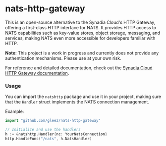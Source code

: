 # nats-http-gateway

This is an open-source alternative to the Synadia Cloud's HTTP Gateway, offering a first-class HTTP interface for NATS. It provides HTTP access to NATS capabilities such as key-value stores, object storage, messaging, and services, making NATS even more accessible for developers familiar with HTTP.

**Note:** This project is a work in progress and currently does not provide any authentication mechanisms. Please use at your own risk.

For reference and detailed documentation, check out the [Synadia Cloud HTTP Gateway documentation](https://docs.synadia.com/cloud/resources/http-gateway).

### Usage
You can import the `natshttp` package and use it in your project, making sure that the `Handler` struct implements the NATS connection management.

Example:

```go
import "github.com/gleez/nats-http-gateway"

// Initialize and use the handlers
h := &natshttp.Handler{nc: YourNatsConnection}
http.HandleFunc("/nats", h.NatsHandler)
```